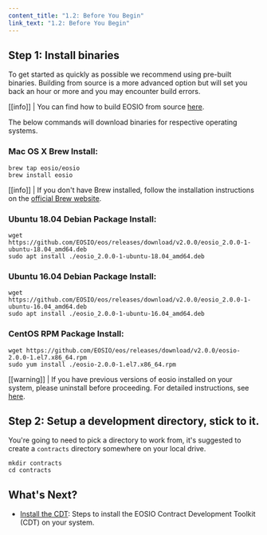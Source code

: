 ```yaml
---
content_title: "1.2: Before You Begin"
link_text: "1.2: Before You Begin"
---
```


## Step 1: Install binaries
To get started as quickly as possible we recommend using pre-built binaries. Building from source is a more advanced option but will set you back an hour or more and you may encounter build errors.

[[info]]
| You can find how to build EOSIO from source [here](https://developers.eos.io/manuals/eos/latest/install/build-from-source/).

The below commands will download binaries for respective operating systems.

### Mac OS X Brew Install:
```shell
brew tap eosio/eosio
brew install eosio
```

[[info]]
| If you don't have Brew installed, follow the installation instructions on the <a href="https://brew.sh/" target="_blank">official Brew website</a>.

### Ubuntu 18.04 Debian Package Install:
```shell
wget https://github.com/EOSIO/eos/releases/download/v2.0.0/eosio_2.0.0-1-ubuntu-18.04_amd64.deb
sudo apt install ./eosio_2.0.0-1-ubuntu-18.04_amd64.deb
```
### Ubuntu 16.04 Debian Package Install:
```shell
wget https://github.com/EOSIO/eos/releases/download/v2.0.0/eosio_2.0.0-1-ubuntu-16.04_amd64.deb
sudo apt install ./eosio_2.0.0-1-ubuntu-16.04_amd64.deb
```
### CentOS RPM Package Install:
```shell
wget https://github.com/EOSIO/eos/releases/download/v2.0.0/eosio-2.0.0-1.el7.x86_64.rpm
sudo yum install ./eosio-2.0.0-1.el7.x86_64.rpm
```

[[warning]]
| If you have previous versions of eosio installed on your system, please uninstall before proceeding. For detailed instructions, see [here](https://github.com/EOSIO/eos/blob/master/README.md).

## Step 2: Setup a development directory, stick to it.
You're going to need to pick a directory to work from, it's suggested to create a `contracts` directory somewhere on your local drive.
```shell
mkdir contracts
cd contracts
```

## What's Next?
- [Install the CDT](./04_install-the-CDT.md): Steps to install the EOSIO Contract Development Toolkit (CDT) on your system.
